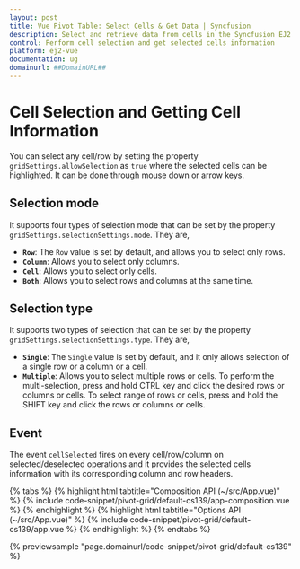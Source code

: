 ```yaml
---
layout: post
title: Vue Pivot Table: Select Cells & Get Data | Syncfusion
description: Select and retrieve data from cells in the Syncfusion EJ2 Vue Pivot Table. Learn to manage user interaction and data extraction.
control: Perform cell selection and get selected cells information 
platform: ej2-vue
documentation: ug
domainurl: ##DomainURL##
---
```


# Cell Selection and Getting Cell Information

You can select any cell/row by setting the property `gridSettings.allowSelection` as `true` where the selected cells can be highlighted. It can be done through mouse down or arrow keys.

## Selection mode

It supports four types of selection mode that can be set by the property `gridSettings.selectionSettings.mode`. They are,

* **`Row`**: The `Row` value is set by default, and allows you to select only rows.
* **`Column`**: Allows you to select only columns.
* **`Cell`**: Allows you to select only cells.
* **`Both`**: Allows you to select rows and columns at the same time.

## Selection type

It supports two types of selection that can be set by the property `gridSettings.selectionSettings.type`. They are,

* **`Single`**: The `Single` value is set by default, and it only allows selection of a single row or a column or a cell.
* **`Multiple`**: Allows you to select multiple rows or cells.
To perform the multi-selection, press and hold CTRL key and click the desired rows or columns or cells. To select range of rows or cells, press and hold the SHIFT key and click the rows or columns or cells.

## Event

The event `cellSelected` fires on every cell/row/column on selected/deselected operations and it provides the selected cells information with its corresponding column and row headers.

{% tabs %}
{% highlight html tabtitle="Composition API (~/src/App.vue)" %}
{% include code-snippet/pivot-grid/default-cs139/app-composition.vue %}
{% endhighlight %}
{% highlight html tabtitle="Options API (~/src/App.vue)" %}
{% include code-snippet/pivot-grid/default-cs139/app.vue %}
{% endhighlight %}
{% endtabs %}
        
{% previewsample "page.domainurl/code-snippet/pivot-grid/default-cs139" %}